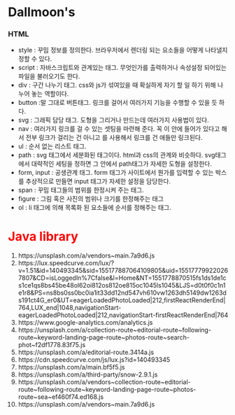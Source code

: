 # Dallmoon's 
### HTML
- style : 꾸밈 정보를 정의한다. 브라우저에서 렌더링 되는 요소들을 어떻게 나타낼지 정할 수 있다.
- script : 자바스크립트와 관계있는 태그. 무엇인가를 출력하거나 속성설정 되어있는 파일을 불러오기도 한다.
- div : 구간 나누기 태그. css와 js가 섞여있을 때 확실하게 자기 할 일 하기 위해 나누어 놓는 역할이다.
- button :말 그대로 버튼태그. 링크를 걸어서 여러가지 기능을 수행할 수 있을 듯 하다.
- svg : 그래픽 담당 태그. 도형을 그리거나 만드는데 여러가지 사용법이 있다.
- nav : 여러가지 링크를 걸 수 있는 셋팅을 마련해 준다. 꼭 이 안에 들어가 있다고 해서 전부 링크가 걸리는 건 아니고 <a href></a>를 사용해서 링크를 건 애들만 링크된다.
- ul : 순서 없는 리스트 태그.
- path : svg 태그에서 세분화된 태그이다. html과 css의 관계와 비슷하다. svg태그에서 대략적인 세팅을 정하면 그 안에서 path태그가 자세한 도형을 설정한다.
- form, input : 공생관계 태그. form 태그가 사이트에서 뭔가를 입력할 수 있는 박스를 추상적으로 만들면 input 태그가 자세한 설정을 담당한다.
- span : 꾸밈 태그들의 범위를 한정시켜 주는 태그.
- figure : 그림 혹은 사진의 범위나 크기를 한정해주는 태그
- ol : li 태그에 의해 목록화 된 요소들에 순서를 정해주는 태그.


<h1 style= "color:red;"> Java library </h1>

<ol>
<li>https://unsplash.com/a/vendors~main.7a9d6.js</li>
<li>https://lux.speedcurve.com/lux/?v=1.51&id=140493345&sid=155177887064109805&uid=155177799220267807&CD=isLoggedIn%7Cfalse&l=Home&NT=1551778870515fs1ds1de1cs1ce1qs8bs45be48ol62oi812os812oe815oc1045ls1045&LJS=d0t0f0c1n1e1r8&PS=ns8bs0ss0bc0ia1it33dd12nd547vh610vw1263dh5149dw1263ds191ct4G_er0&UT=eagerLoadedPhotoLoaded|212,firstReactRenderEnd|764,LUX_end|1048,navigationStart-eagerLoadedPhotoLoaded|212,navigationStart-firstReactRenderEnd|764</li>
<li>https://www.google-analytics.com/analytics.js</li>
<li>https://unsplash.com/a/collection-route~editorial-route~following-route~keyword-landing-page-route~photos-route~search-phot~f2df1778.83f75.js</li>
<li>https://unsplash.com/a/editorial-route.3414a.js</li>
<li>https://cdn.speedcurve.com/js/lux.js?id=140493345</li>
<li>https://unsplash.com/a/main.bf5f5.js</li>
<li>https://unsplash.com/a/third-party/snow-2.9.1.js</li>
<li>https://unsplash.com/a/vendors~collection-route~editorial-route~following-route~keyword-landing-page-route~photos-route~sea~ef460f74.ed168.js</li>
<li>https://unsplash.com/a/vendors~main.7a9d6.js</li>
</ol>
